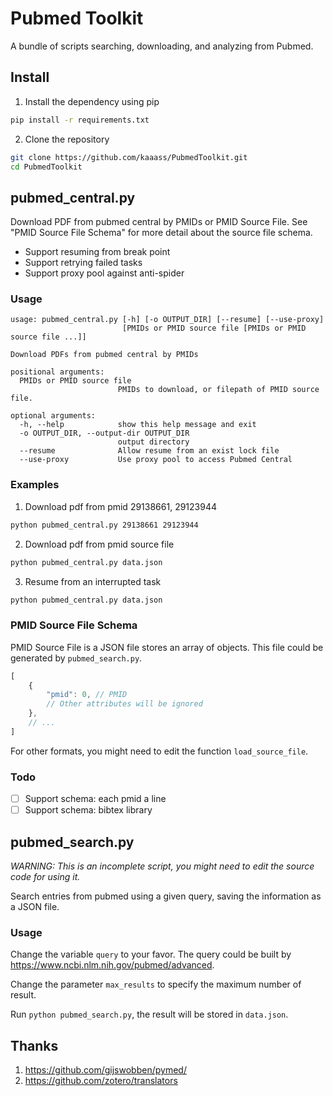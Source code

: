 # Pubmed Toolkit
A bundle of scripts searching, downloading, and analyzing from Pubmed.

## Install

1. Install the dependency using pip

```bash
pip install -r requirements.txt
```

2. Clone the repository

```bash
git clone https://github.com/kaaass/PubmedToolkit.git
cd PubmedToolkit
```

## pubmed_central.py

Download PDF from pubmed central by PMIDs or PMID Source File. See "PMID Source File Schema" for more detail about the source file schema.

- Support resuming from break point
- Support retrying failed tasks
- Support proxy pool against anti-spider

### Usage

```
usage: pubmed_central.py [-h] [-o OUTPUT_DIR] [--resume] [--use-proxy]
                         [PMIDs or PMID source file [PMIDs or PMID source file ...]]

Download PDFs from pubmed central by PMIDs

positional arguments:
  PMIDs or PMID source file
                        PMIDs to download, or filepath of PMID source file.

optional arguments:
  -h, --help            show this help message and exit
  -o OUTPUT_DIR, --output-dir OUTPUT_DIR
                        output directory
  --resume              Allow resume from an exist lock file
  --use-proxy           Use proxy pool to access Pubmed Central
```

### Examples

1. Download pdf from pmid 29138661, 29123944

```bash
python pubmed_central.py 29138661 29123944
```

2. Download pdf from pmid source file

```bash
python pubmed_central.py data.json
```

3. Resume from an interrupted task

```bash
python pubmed_central.py data.json
```

### PMID Source File Schema

PMID Source File is a JSON file stores an array of objects. This file could be generated by `pubmed_search.py`.

```javascript
[
    {
    	"pmid": 0, // PMID
        // Other attributes will be ignored
	},
    // ...
]
```

For other formats, you might need to edit the function `load_source_file`.

### Todo

- [ ] Support schema: each pmid a line
- [ ] Support schema: bibtex library

## pubmed_search.py

*WARNING: This is an incomplete script, you might need to edit the source code for using it.*

Search entries from pubmed using a given query, saving the information as a JSON file.

### Usage

Change the variable `query` to your favor. The query could be built by https://www.ncbi.nlm.nih.gov/pubmed/advanced.

Change the parameter `max_results` to specify the maximum number of result.

Run `python pubmed_search.py`, the result will be stored in `data.json`.

## Thanks

1. https://github.com/gijswobben/pymed/
2. https://github.com/zotero/translators